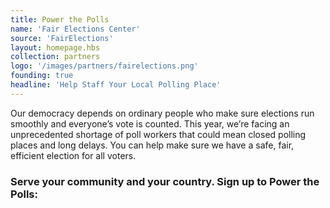 ```yaml
---
title: Power the Polls
name: 'Fair Elections Center'
source: 'FairElections'
layout: homepage.hbs
collection: partners
logo: '/images/partners/fairelections.png'
founding: true
headline: 'Help Staff Your Local Polling Place'
---
```


Our democracy depends on ordinary people who make sure elections run smoothly and everyone’s vote is counted. This year, we’re facing an unprecedented shortage of poll workers that could mean closed polling places and long delays. You can help make sure we have a safe, fair, efficient election for all voters.

### Serve your community and your country. Sign up to Power the Polls:
